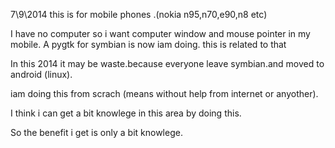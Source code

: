 7\9\2014
this is for mobile phones .(nokia n95,n70,e90,n8 etc)

I have no computer so i want computer window and mouse pointer in my mobile.
A pygtk for symbian is now iam doing.
this is related to that


In this  2014 it may be waste.because everyone leave symbian.and moved to android (linux).

iam doing this from scrach (means without help from internet or anyother).

I think i can get a bit knowlege in this area  by doing this.

So the benefit i get is only a bit knowlege.